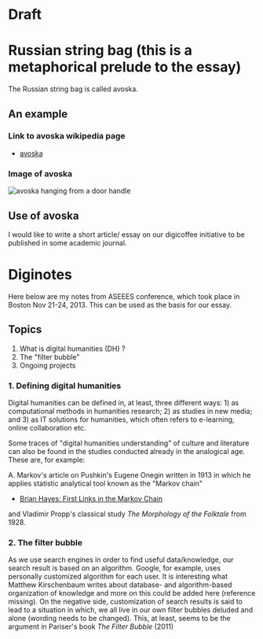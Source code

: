 Draft
=====

# Russian string bag (this is a metaphorical prelude to the essay)

The Russian string bag is called avoska.

## An example
### Link to avoska wikipedia page
- [avoska](http://en.wikipedia.org/wiki/String_bag)

### Image of avoska

![avoska hanging from a door handle](http://upload.wikimedia.org/wikipedia/commons/c/cf/Avoska.jpg)

## Use of avoska



I would like to write a short article/ essay on our digicoffee initiative to be published in some academic journal.

# Diginotes
Here below are my notes from ASEEES conference, which took place in Boston Nov 21-24, 2013. This can be used as the basis for our essay. 
## Topics
1. What is digital humanities (DH) ?
2. The "filter bubble"
3. Ongoing projects

### 1. Defining digital humanities

Digital humanities can be defined in, at least, three different ways: 1) as computational methods in humanities research; 2) as studies in new media; and 3) as IT solutions for humanities, which often refers to e-learning, online collaboration etc.

Some traces of "digital humanities understanding" of culture and literature can also be found  in the studies conducted already in the analogical age. These are, for example:

A. Markov's article on Pushkin's Eugene Onegin written in 1913 in which he applies statistic analytical tool known as the "Markov chain"
- [Brian Hayes: First Links in the Markov Chain](http://www.americanscientist.org/libraries/documents/201321152149545-2013-03Hayes.pdf)

and Vladimir Propp's classical study *The Morphology of the Folktale* from 1928.

### 2. The filter bubble

As we use search engines in order to find useful data/knowledge, our search result is based on an algorithm. Google, for example, uses personally customized algorithm for each user. It is interesting what Matthew Kirschenbaum writes about database- and algorithm-based organization of knowledge and more on this could be added here (reference missing). On the negative side, customization of search results is said to lead to a situation in which, we all live in our own filter bubbles deluded and alone (wording needs to be changed). This, at least, seems to be the argument in Pariser's book *The Filter Bubble* (2011)
